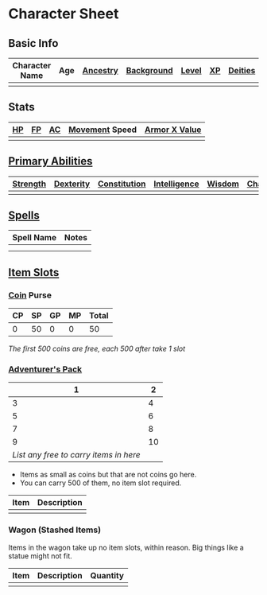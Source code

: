# Character Sheet

## Basic Info

|Character Name|Age|[Ancestry](../../Player%20Characters/Ancenstries/Ancestry.md)|[Background](../../Player%20Characters/Backgrounds.md)|[Level](../../Player%20Characters/Derived%20Statistics/Level.md)|[XP](../../Player%20Characters/Derived%20Statistics/Experience%20Points.md)|[Deities](../../Magic/Spells/Deities/Deities.md)|
|--------------|---|--------|----------|-----|--|-------|
||||||||

## Stats

|[HP](../../Player%20Characters/Derived%20Statistics/Health%20Points.md)|[FP](../../Player%20Characters/Derived%20Statistics/Fatigue%20Points.md)|[AC](../../Player%20Characters/Derived%20Statistics/Armor%20Class.md)|[Movement](../../Game%20Procedures/Movement.md) Speed|[Armor X Value](../../Items/Equipment/Individual%20Item%20Cards/Armors/Armor%20Properties/Armor%20X%20Property.md)|
|--|--|--|--------------|-------------|
||||||

## [Primary Abilities](../../Player%20Characters/Chosen%20Statistics/Ability%20Scores.md)

|[Strength](../../Player%20Characters/Chosen%20Statistics/Strength.md)|[Dexterity](../../Player%20Characters/Chosen%20Statistics/Dexterity.md)|[Constitution](../../Player%20Characters/Chosen%20Statistics/Constitution.md)|[Intelligence](../../Player%20Characters/Chosen%20Statistics/Intelligence.md)|[Wisdom](../../Player%20Characters/Chosen%20Statistics/Wisdom.md)<br>|[Charisma](../../Player%20Characters/Chosen%20Statistics/Charisma.md)<br>|
|--------|---------|------------|------------|------|--------|
|||||||

## [Spells](../../Magic/Spells.md)

|Spell Name|Notes|
|----------|-----|
|||
|||

## [Item Slots](../../Player%20Characters/Derived%20Statistics/Item%20Slots.md)

### [Coin](../../Economy/Coins.md) Purse

|CP|SP|GP|MP|Total|
|--|--|--|--|-----|
|0|50|0|0|50|

<!-- TBLFM: @>$5=sum($1..$-1) -->

*The first 500 coins are free, each 500 after take 1 slot*

### [Adventurer's Pack](../../Items/Equipment/Individual%20Item%20Cards/Gear/100%20Coins/Adventurer's%20Pack.md)

|1|2|
|-|-|
|3|4|
|5|6|
|7|8|
|9|10|
|*List any free to carry items in here*||

* Items as small as coins but that are not coins go here.
* You can carry 500 of them, no item slot required.

|Item|Description|
|----|-----------|
|||

### Wagon (Stashed Items)

Items in the wagon take up no item slots, within reason. Big things like a statue might not fit.

|Item|Description|Quantity|
|----|-----------|--------|
||||
